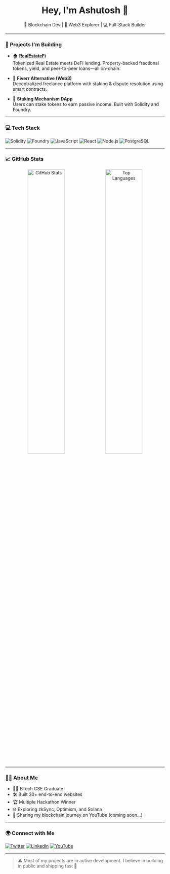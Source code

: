 <h1 align="center">Hey, I'm Ashutosh 👋</h1>
<p align="center">🚀 Blockchain Dev | 🧠 Web3 Explorer | 💻 Full-Stack Builder</p>

---

### 🔨 Projects I'm Building

- 🏠 **[RealEstateFi](https://github.com/itskumar666/realestatefi)**  
  Tokenized Real Estate meets DeFi lending. Property-backed fractional tokens, yield, and peer-to-peer loans—all on-chain.

- 🧾 **Fiverr Alternative (Web3)**  
  Decentralized freelance platform with staking & dispute resolution using smart contracts.

- 🥩 **Staking Mechanism DApp**  
  Users can stake tokens to earn passive income. Built with Solidity and Foundry.

---

### 💻 Tech Stack

![Solidity](https://img.shields.io/badge/Solidity-363636?style=for-the-badge&logo=solidity)
![Foundry](https://img.shields.io/badge/Foundry-black?style=for-the-badge)
![JavaScript](https://img.shields.io/badge/JavaScript-F7DF1E?style=for-the-badge&logo=javascript&logoColor=black)
![React](https://img.shields.io/badge/React-20232a?style=for-the-badge&logo=react&logoColor=61dafb)
![Node.js](https://img.shields.io/badge/Node.js-339933?style=for-the-badge&logo=nodedotjs&logoColor=white)
![PostgreSQL](https://img.shields.io/badge/PostgreSQL-316192?style=for-the-badge&logo=postgresql&logoColor=white)

---

### 📈 GitHub Stats

<p align="center">
  <img src="https://github-readme-stats.vercel.app/api?username=itskumar666&show_icons=true&theme=radical" alt="GitHub Stats" width="48%" />
  <img src="https://github-readme-stats.vercel.app/api/top-langs/?username=itskumar666&layout=compact&theme=radical" alt="Top Languages" width="48%" />
</p>

---

### 🧑‍💼 About Me

- 👨‍🎓 BTech CSE Graduate 
- 🛠 Built 30+ end-to-end websites  
- 🏆 Multiple Hackathon Winner  
- 🌐 Exploring zkSync, Optimism, and Solana  
- 🎥 Sharing my blockchain journey on YouTube (coming soon...)

---

### 🌍 Connect with Me

[![Twitter](https://img.shields.io/badge/-@itskumar666-1DA1F2?style=for-the-badge&logo=twitter&logoColor=white)](https://twitter.com/itskumar666)
[![LinkedIn](https://img.shields.io/badge/-Ashutosh%20Kumar-blue?style=for-the-badge&logo=linkedin&logoColor=white)](https://www.linkedin.com/in/ashutosh-kumar-677a64237/)
[![YouTube](https://img.shields.io/badge/-YouTube-red?style=for-the-badge&logo=youtube&logoColor=white)](https://www.youtube.com/@felinophile666)

---

> ⚠️ Most of my projects are in active development. I believe in building in public and shipping fast 💯
